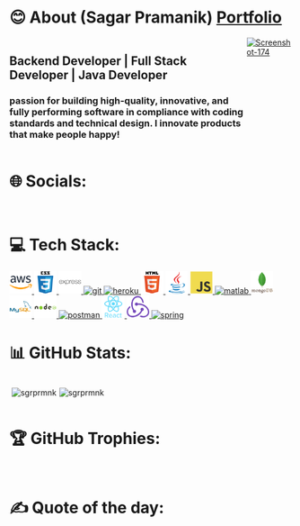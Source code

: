  <div style="display: flex; justify-content: space-between;">
        <div>
            <h1>
😊 About (Sagar Pramanik) <a href="https://pramanik-sagar.netlify.app/" target="_blank">Portfolio</a
</h1>
</div>
<div>
<img src="https://visitcount.itsvg.in/api?id=sgrprmnk&label=Profile%20Views%3A%20&color=1&icon=5&pretty=false" alt="">
</div>
</div>
<div style="display: flex;">
   <div>
    <h2>
    Backend Developer | Full Stack Developer | Java Developer
    </h2>
    <h3>
    passion for building high-quality, innovative, and fully performing software
     in compliance with coding standards and technical design. I innovate products that make people happy!
    </h3>
</div>
    <div style="width:200px; height: 100px;">
<a href="https://ibb.co/Swkgdws"><img src="https://i.ibb.co/qYH8WYy/Screenshot-174.png" alt="Screenshot-174" border="0"></a>
</div>
</div>
    <div>
<h1>🌐 Socials:</h1>
<a href="https://linkedin.com/in/sagar-pramanik"><img
        src="https://img.shields.io/badge/LinkedIn-%230077B5.svg?logo=linkedin&logoColor=white" alt=""></a>
<a href="https://twitter.com/_sagarpramanik"><img
        src="https://img.shields.io/badge/Twitter-%231DA1F2.svg?logo=Twitter&logoColor=white" alt=""></a>
    </div>
<div>
    <h1>💻 Tech Stack:</h1>
    <p align="left"> <a href="https://aws.amazon.com" target="_blank" rel="noreferrer"> <img
                src="https://raw.githubusercontent.com/devicons/devicon/master/icons/amazonwebservices/amazonwebservices-original-wordmark.svg"
                alt="aws" width="40" height="40" /> </a> <a href="https://www.w3schools.com/css/" target="_blank"
            rel="noreferrer"> <img
                src="https://raw.githubusercontent.com/devicons/devicon/master/icons/css3/css3-original-wordmark.svg"
                alt="css3" width="40" height="40" /> </a> <a href="https://expressjs.com" target="_blank" rel="noreferrer">
            <img src="https://raw.githubusercontent.com/devicons/devicon/master/icons/express/express-original-wordmark.svg"
                alt="express" width="40" height="40" /> </a> <a href="https://git-scm.com/" target="_blank"
            rel="noreferrer"> <img src="https://www.vectorlogo.zone/logos/git-scm/git-scm-icon.svg" alt="git" width="40"
                height="40" /> </a> <a href="https://heroku.com" target="_blank" rel="noreferrer"> <img
                src="https://www.vectorlogo.zone/logos/heroku/heroku-icon.svg" alt="heroku" width="40" height="40" /> </a>
        <a href="https://www.w3.org/html/" target="_blank" rel="noreferrer"> <img
                src="https://raw.githubusercontent.com/devicons/devicon/master/icons/html5/html5-original-wordmark.svg"
                alt="html5" width="40" height="40" /> </a> <a href="https://www.java.com" target="_blank" rel="noreferrer">
            <img src="https://raw.githubusercontent.com/devicons/devicon/master/icons/java/java-original.svg" alt="java"
                width="40" height="40" /> </a> <a href="https://developer.mozilla.org/en-US/docs/Web/JavaScript"
            target="_blank" rel="noreferrer"> <img
                src="https://raw.githubusercontent.com/devicons/devicon/master/icons/javascript/javascript-original.svg"
                alt="javascript" width="40" height="40" /> </a> <a href="https://www.mathworks.com/" target="_blank"
            rel="noreferrer"> <img src="https://upload.wikimedia.org/wikipedia/commons/2/21/Matlab_Logo.png" alt="matlab"
                width="40" height="40" /> </a> <a href="https://www.mongodb.com/" target="_blank" rel="noreferrer"> <img
                src="https://raw.githubusercontent.com/devicons/devicon/master/icons/mongodb/mongodb-original-wordmark.svg"
                alt="mongodb" width="40" height="40" /> </a> <a href="https://www.mysql.com/" target="_blank"
            rel="noreferrer"> <img
                src="https://raw.githubusercontent.com/devicons/devicon/master/icons/mysql/mysql-original-wordmark.svg"
                alt="mysql" width="40" height="40" /> </a> <a href="https://nodejs.org" target="_blank" rel="noreferrer">
            <img src="https://raw.githubusercontent.com/devicons/devicon/master/icons/nodejs/nodejs-original-wordmark.svg"
                alt="nodejs" width="40" height="40" /> </a> <a href="https://postman.com" target="_blank" rel="noreferrer">
            <img src="https://www.vectorlogo.zone/logos/getpostman/getpostman-icon.svg" alt="postman" width="40"
                height="40" /> </a> <a href="https://reactjs.org/" target="_blank" rel="noreferrer"> <img
                src="https://raw.githubusercontent.com/devicons/devicon/master/icons/react/react-original-wordmark.svg"
                alt="react" width="40" height="40" /> </a> <a href="https://redux.js.org" target="_blank" rel="noreferrer">
            <img src="https://raw.githubusercontent.com/devicons/devicon/master/icons/redux/redux-original.svg" alt="redux"
                width="40" height="40" /> </a> <a href="https://spring.io/" target="_blank" rel="noreferrer"> <img
                src="https://www.vectorlogo.zone/logos/springio/springio-icon.svg" alt="spring" width="40" height="40" />
        </a>
    </p>
</div>
    
<div>
    <h1>📊 GitHub Stats:</h1>
<div style="display: flex; gap: 5px;">
    <p>&nbsp;<img align="center"
            src="https://github-readme-stats.vercel.app/api?username=sgrprmnk&show_icons=true&locale=en"
            alt="sgrprmnk" />
    </p>
    <p><img align="center" src="https://github-readme-streak-stats.herokuapp.com/?user=sgrprmnk&hide_border=true" alt="sgrprmnk" /></p>
</div>
</div>
    <div>
        <h1>🏆 GitHub Trophies: </h1>
        <img src="https://github-profile-trophy.vercel.app/?username=sgrprmnk&theme=radical&no-frame=false&no-bg=true&margin-w=4"
            alt="">
    </div>
    <div>
        <h1>✍️ Quote of the day: </h1>
        <img src="https://quotes-github-readme.vercel.app/api?type=horizontal&theme=marco" alt="">
    </div> 
